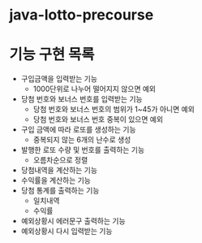 # java-lotto-precourse

# 기능 구현 목록

- 구입금액을 입력받는 기능
  - 1000단위로 나누어 떨어지지 않으면 예외
- 당첨 번호와 보너스 번호를 입력받는 기능
  - 당첨 번호와 보너스 번호의 범위가 1~45가 아니면 예외
  - 당첨 번호와 보너스 번호 중복이 있으면 예외
- 구입 금액에 따라 로또를 생성하는 기능
  - 중복되지 않는 6개의 난수로 생성
- 발행한 로또 수량 및 번호를 출력하는 기능
  -  오름차순으로 정렬
- 당첨내역을 계산하는 기능
- 수익률을 계산하는 기능
- 당첨 통계를 출력하는 기능
  - 일치내역
  - 수익률
- 예외상황시 에러문구 출력하는 기능
- 예외상황시 다시 입력받는 기능
